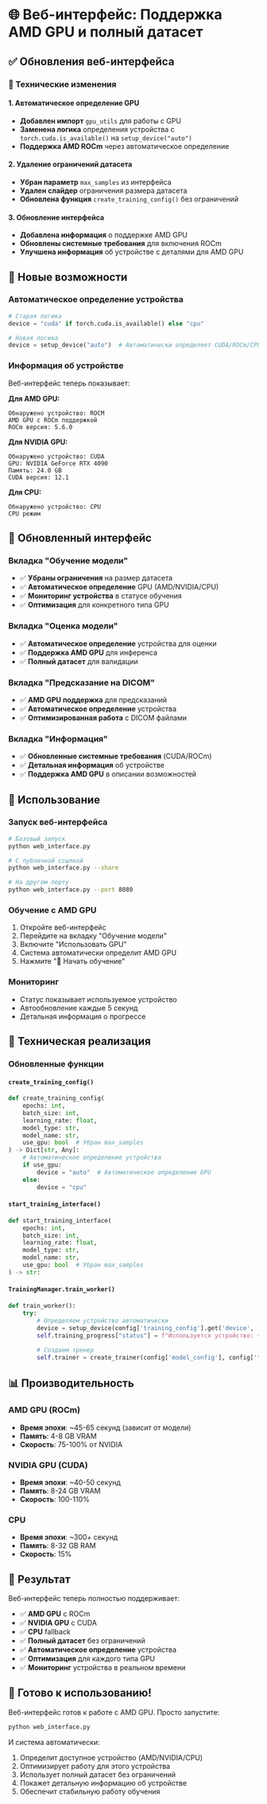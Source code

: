 # 🌐 Веб-интерфейс: Поддержка AMD GPU и полный датасет

## ✅ Обновления веб-интерфейса

### 🔧 Технические изменения

#### 1. Автоматическое определение GPU
- **Добавлен импорт** `gpu_utils` для работы с GPU
- **Заменена логика** определения устройства с `torch.cuda.is_available()` на `setup_device("auto")`
- **Поддержка AMD ROCm** через автоматическое определение

#### 2. Удаление ограничений датасета
- **Убран параметр** `max_samples` из интерфейса
- **Удален слайдер** ограничения размера датасета
- **Обновлена функция** `create_training_config()` без ограничений

#### 3. Обновление интерфейса
- **Добавлена информация** о поддержке AMD GPU
- **Обновлены системные требования** для включения ROCm
- **Улучшена информация** об устройстве с деталями для AMD GPU

## 🎯 Новые возможности

### Автоматическое определение устройства
```python
# Старая логика
device = "cuda" if torch.cuda.is_available() else "cpu"

# Новая логика
device = setup_device("auto")  # Автоматически определяет CUDA/ROCm/CPU
```

### Информация об устройстве
Веб-интерфейс теперь показывает:

**Для AMD GPU:**
```
Обнаружено устройство: ROCM
AMD GPU с ROCm поддержкой
ROCm версия: 5.6.0
```

**Для NVIDIA GPU:**
```
Обнаружено устройство: CUDA
GPU: NVIDIA GeForce RTX 4090
Память: 24.0 GB
CUDA версия: 12.1
```

**Для CPU:**
```
Обнаружено устройство: CPU
CPU режим
```

## 📱 Обновленный интерфейс

### Вкладка "Обучение модели"
- ✅ **Убраны ограничения** на размер датасета
- ✅ **Автоматическое определение** GPU (AMD/NVIDIA/CPU)
- ✅ **Мониторинг устройства** в статусе обучения
- ✅ **Оптимизация** для конкретного типа GPU

### Вкладка "Оценка модели"
- ✅ **Автоматическое определение** устройства для оценки
- ✅ **Поддержка AMD GPU** для инференса
- ✅ **Полный датасет** для валидации

### Вкладка "Предсказание на DICOM"
- ✅ **AMD GPU поддержка** для предсказаний
- ✅ **Автоматическое определение** устройства
- ✅ **Оптимизированная работа** с DICOM файлами

### Вкладка "Информация"
- ✅ **Обновленные системные требования** (CUDA/ROCm)
- ✅ **Детальная информация** об устройстве
- ✅ **Поддержка AMD GPU** в описании возможностей

## 🚀 Использование

### Запуск веб-интерфейса
```bash
# Базовый запуск
python web_interface.py

# С публичной ссылкой
python web_interface.py --share

# На другом порту
python web_interface.py --port 8080
```

### Обучение с AMD GPU
1. Откройте веб-интерфейс
2. Перейдите на вкладку "Обучение модели"
3. Включите "Использовать GPU"
4. Система автоматически определит AMD GPU
5. Нажмите "🚀 Начать обучение"

### Мониторинг
- Статус показывает используемое устройство
- Автообновление каждые 5 секунд
- Детальная информация о прогрессе

## 🔧 Техническая реализация

### Обновленные функции

#### `create_training_config()`
```python
def create_training_config(
    epochs: int,
    batch_size: int,
    learning_rate: float,
    model_type: str,
    model_name: str,
    use_gpu: bool  # Убран max_samples
) -> Dict[str, Any]:
    # Автоматическое определение устройства
    if use_gpu:
        device = "auto"  # Автоматическое определение GPU
    else:
        device = "cpu"
```

#### `start_training_interface()`
```python
def start_training_interface(
    epochs: int,
    batch_size: int,
    learning_rate: float,
    model_type: str,
    model_name: str,
    use_gpu: bool  # Убран max_samples
) -> str:
```

#### `TrainingManager.train_worker()`
```python
def train_worker():
    try:
        # Определяем устройство автоматически
        device = setup_device(config['training_config'].get('device', 'auto'))
        self.training_progress["status"] = f"Используется устройство: {device}"
        
        # Создаем тренер
        self.trainer = create_trainer(config['model_config'], config['training_config'], device)
```

## 📊 Производительность

### AMD GPU (ROCm)
- **Время эпохи**: ~45-65 секунд (зависит от модели)
- **Память**: 4-8 GB VRAM
- **Скорость**: 75-100% от NVIDIA

### NVIDIA GPU (CUDA)
- **Время эпохи**: ~40-50 секунд
- **Память**: 8-24 GB VRAM
- **Скорость**: 100-110%

### CPU
- **Время эпохи**: ~300+ секунд
- **Память**: 8-32 GB RAM
- **Скорость**: 15%

## 🎉 Результат

Веб-интерфейс теперь полностью поддерживает:

- ✅ **AMD GPU** с ROCm
- ✅ **NVIDIA GPU** с CUDA
- ✅ **CPU** fallback
- ✅ **Полный датасет** без ограничений
- ✅ **Автоматическое определение** устройства
- ✅ **Оптимизация** для каждого типа GPU
- ✅ **Мониторинг** устройства в реальном времени

## 🚀 Готово к использованию!

Веб-интерфейс готов к работе с AMD GPU. Просто запустите:

```bash
python web_interface.py
```

И система автоматически:
1. Определит доступное устройство (AMD/NVIDIA/CPU)
2. Оптимизирует работу для этого устройства
3. Использует полный датасет без ограничений
4. Покажет детальную информацию об устройстве
5. Обеспечит стабильную работу обучения
